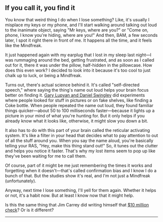 <html lang="en">
<head>
    <meta charset="UTF-8">
    <meta name="viewport" content="width=device-width, initial-scale=1.0">
    <title>Call it!</title>
    <link rel="stylesheet" href="override.css">
</head>
<body>
    <article>
        <h1>If you call it, you find it</h1>
        <p>You know that weird thing I do when I lose something? Like, it's usually I misplace my keys or my phone, and I'll start walking around talking out loud to the inanimate object, saying "Mr keys, where are you?" or "Come on, phone, I know you're hiding, where are you!" And then, BAM, a few seconds later, I spot it right there in front of me. It happens all the time, and it feels like the Mindfreak.</p>
        <p>It just happened again with my earplug that I lost in my sleep last night—I was rummaging around the bed, getting frustrated, and as soon as I called out for it, there it was under the pillow, half-hidden in the pillowcase. How does this even work? I decided to look into it because it's too cool to just chalk up to luck, or being a Mindfreak.</p>
        <p>Turns out, there's actual science behind it. It's called "self-directed speech," where saying the thing's name out loud helps your brain focus better on finding it. <a href="https://pubmed.ncbi.nlm.nih.gov/22489646/">Gary Lupyan and Daniel Swingley</a> did experiments where people looked for stuff in pictures or on fake shelves, like finding a Coke bottle. When people repeated the name out loud, they found familiar things quicker—about 50 to 100 milliseconds faster—because it lights up a picture in your mind of what you're hunting for. But it only helps if you already know what it looks like, otherwise, it might slow you down a bit.</p>
        <p>It also has to do with this part of your brain called the reticular activating system. It's like a filter in your head that decides what to pay attention to out of all the stuff around you. When you say the name aloud, you're basically telling your RAS, "Hey, make this thing stand out!" So, it tunes out the clutter and helps you notice it faster. That's why my lost items seem to pop up like they've been waiting for me to call them.</p>
        <p>Of course, part of it might be me just remembering the times it works and forgetting when it doesn't—that's called confirmation bias and I know I do a bunch of that. But the studies show it's real, and I'm not just a Mindfreak (unfortunately).</p>
        <p>Anyway, next time I lose something, I'll yell for them again. Whether it helps or not, it's a habit now. But at least I know now that it might help.</p>
        <p>Is this the same thing that Jim Carrey did writing himself that <a href="https://youtu.be/P_Wovx6tRnY?si=RI8trX1uRqPGqjXl">$10 million check</a>? Or is it different?</p>
        <hr>
    </article>
</body>
</html>